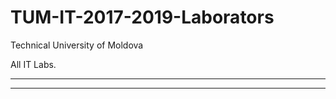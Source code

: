 # TUM-IT-2017-2019-Laborators
Technical University of Moldova

All IT Labs.
********************************************

********************************************
